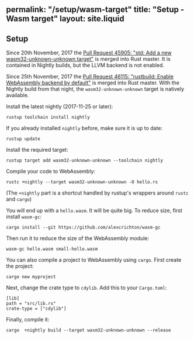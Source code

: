 permalink: "/setup/wasm-target"
title: "Setup - Wasm target"
layout: site.liquid
---
## Setup

<aside>
<p>
Since 20th November, 2017 the
<a href="https://github.com/rust-lang/rust/pull/45905">Pull Request 45905: "std: Add a new wasm32-unknown-unknown target"</a>
 is merged into Rust master.
It is contained in Nightly builds, but the LLVM backend is not enabled.
</p>
</aside>

<aside>
<p>
Since 25th November, 2017 the
<a href="https://github.com/rust-lang/rust/pull/46115">Pull Request 46115: "rustbuild: Enable WebAssembly backend by default"</a>
 is merged into Rust master.
With the Nightly build from that night, the <code>wasm32-unknown-unknown</code> target is natively available.
</p>
</aside>

Install the latest nightly (2017-11-25 or later):

```
rustup toolchain install nightly
```

If you already installed `nightly` before, make sure it is up to date:

```
rustup update
```

Install the required target:

```
rustup target add wasm32-unknown-unknown --toolchain nightly
```

Compile your code to WebAssembly:

```
rustc +nightly --target wasm32-unknown-unknown -O hello.rs
```

(The `+nightly` part is a shortcut handled by rustup's wrappers around `rustc` and `cargo`)

You will end up with a `hello.wasm`. It will be quite big. To reduce size, first install `wasm-gc`:

```
cargo install --git https://github.com/alexcrichton/wasm-gc
```

Then run it to reduce the size of the WebAssembly module:

```
wasm-gc hello.wasm small-hello.wasm
```

You can also compile a project to WebAssembly using `cargo`.
First create the project:

```
cargo new myproject
```

Next, change the crate type to `cdylib`. Add this to your `Cargo.toml`:

```
[lib]
path = "src/lib.rs"
crate-type = ["cdylib"]
```

Finally, compile it:

```
cargo  +nightly build --target wasm32-unknown-unknown --release
```
